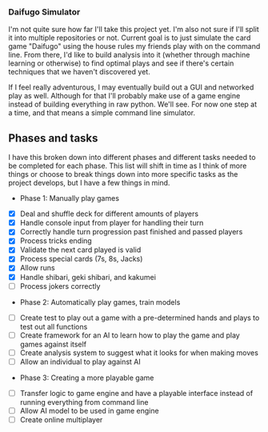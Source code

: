 ### Daifugo Simulator
I'm not quite sure how far I'll take this project yet. I'm also not sure if I'll split it into multiple repositories or not. Current goal is to just simulate the card game "Daifugo" using the house rules my friends play with on the command line. From there, I'd like to build analysis into it (whether through machine learning or otherwise) to find optimal plays and see if there's certain techniques that we haven't discovered yet.

If I feel really adventurous, I may eventually build out a GUI and networked play as well. Although for that I'll probably make use of a game engine instead of building everything in raw python. We'll see. For now one step at a time, and that means a simple command line simulator.

## Phases and tasks

I have this broken down into different phases and different tasks needed to be completed for each phase. This list will shift in time as I think of more things or choose to break things down into more specific tasks as the project develops, but I have a few things in mind.

- Phase 1: Manually play games
- [x] Deal and shuffle deck for different amounts of players
- [x] Handle console input from player for handling their turn
- [x] Correctly handle turn progression past finished and passed players
- [x] Process tricks ending
- [x] Validate the next card played is valid
- [x] Process special cards (7s, 8s, Jacks)
- [x] Allow runs
- [x] Handle shibari, geki shibari, and kakumei
- [ ] Process jokers correctly

- Phase 2: Automatically play games, train models
- [ ] Create test to play out a game with a pre-determined hands and plays to test out all functions
- [ ] Create framework for an AI to learn how to play the game and play games against itself
- [ ] Create analysis system to suggest what it looks for when making moves
- [ ] Allow an individual to play against AI

- Phase 3: Creating a more playable game
- [ ] Transfer logic to game engine and have a playable interface instead of running everything from command line
- [ ] Allow AI model to be used in game engine
- [ ] Create online multiplayer